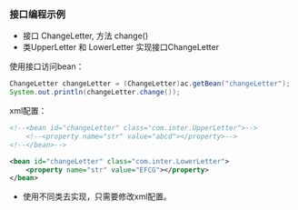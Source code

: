 ### 接口编程示例

- 接口 ChangeLetter, 方法 change()
- 类UpperLetter 和 LowerLetter 实现接口ChangeLetter

使用接口访问bean：

``` java
ChangeLetter changeLetter = (ChangeLetter)ac.getBean("changeLetter");
System.out.println(changeLetter.change());
```

xml配置：
``` XML
<!--<bean id="changeLetter" class="com.inter.UpperLetter">-->
    <!--<property name="str" value="abcd"></property>-->
<!--</bean>-->

<bean id="changeLetter" class="com.inter.LowerLetter">
    <property name="str" value="EFCG"></property>
</bean>
```

- 使用不同类去实现，只需要修改xml配置。
